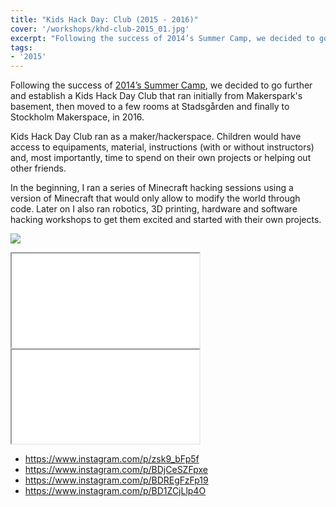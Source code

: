 ```yaml
---
title: "Kids Hack Day: Club (2015 - 2016)"
cover: '/workshops/khd-club-2015_01.jpg'
excerpt: "Following the success of 2014’s Summer Camp, we decided to go further and establish a Kids Hack Day Club that ran initially from Makerspark's basement, then moved to a few rooms at Stadsgården and finally to Stockholm Makerspace, in 2016."
tags:
- '2015'
---
```


Following the success of [2014’s Summer Camp]("/workshop/2014-06-kids-hack-day-summer-camp), we decided to go further and establish a Kids Hack Day Club that ran initially from Makerspark's basement, then moved to a few rooms at Stadsgården and finally to Stockholm Makerspace, in 2016.

Kids Hack Day Club ran as a maker/hackerspace. Children would have access to equipaments, material, instructions (with or without instructors) and, most importantly, time to spend on their own projects or helping out other friends.

In the beginning, I ran a series of Minecraft hacking sessions using a version of Minecraft that would only allow to modify the world through code. Later on I also ran robotics, 3D printing, hardware and software hacking workshops to get them excited and started with their own projects.

![](/workshops/khd-club-2015_01.jpg)

<iframe src="//www.youtube.com/embed/oJ-ZoAo1dfs"></iframe>
<iframe src="//www.youtube.com/embed/8vaSNUhJ4vY"></iframe>


- https://www.instagram.com/p/zsk9_bFp5f
- https://www.instagram.com/p/BDjCeSZFpxe
- https://www.instagram.com/p/BDREgFzFp19
- https://www.instagram.com/p/BD1ZCjLlp4O
